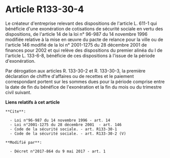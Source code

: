 # Article R133-30-4

Le créateur d'entreprise relevant des dispositions de l'article L. 611-1 qui bénéficie d'une exonération de cotisations de
sécurité sociale en vertu des dispositions, de l'article 14 de la loi n° 96-987 du 14 novembre 1996 modifiée relative à la
mise en œuvre du pacte de relance pour la ville ou de l'article 146 modifié de la loi n° 2001-1275 du 28 décembre 2001 de
finances pour 2002 et qui relève des dispositions du premier alinéa du I de l'article L. 133-6-8, bénéficie de ces
dispositions à l'issue de la période d'exonération.

Par dérogation aux articles R. 133-30-2 et R. 133-30-3, la première déclaration de chiffre d'affaires ou de recettes et le
paiement correspondant portent sur les sommes dues pour la période comprise entre la date de fin du bénéfice de l'exonération
et la fin du mois ou du trimestre civil suivant.

**Liens relatifs à cet article**

	**Cite**:

	  - Loi n°96-987 du 14 novembre 1996 - art. 14
	  - Loi n°2001-1275 du 28 décembre 2001  - art. 146
	  - Code de la sécurité sociale. - art. R133-30-1
	  - Code de la sécurité sociale. - art. R133-30-2 (V)

	**Modifié par**:

	  - Décret n°2017-864 du 9 mai 2017 - art. 1
